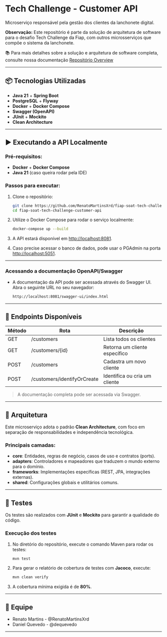 
# Tech Challenge - Customer API

Microserviço responsável pela gestão dos clientes da lanchonete digital.

**Observação:** Este repositório é parte da solução de arquitetura de software para o desafio Tech Challenge da Fiap, com outros microsserviços que compõe o sistema da lanchonete.

📚 Para mais detalhes sobre a solução e arquitetura de software completa, consulte nossa documentação [Repositório Overview](https://github.com/RenatoMartinsXrd/fiap-soat-tech-challenge-overview)

---

## 📦 Tecnologias Utilizadas

- **Java 21** + **Spring Boot**
- **PostgreSQL** + **Flyway** 
- **Docker** + **Docker Compose**
- **Swagger (OpenAPI)**
- **JUnit** + **Mockito** 
- **Clean Architecture**
---

## ▶️ Executando a API Localmente

### **Pré-requisitos:**
- **Docker** + **Docker Compose**
- **Java 21** (caso queira rodar pela IDE)

### **Passos para executar:**
1. Clone o repositório:
   ```bash
   git clone https://github.com/RenatoMartinsXrd/fiap-soat-tech-challenge-customer-api.git
   cd fiap-soat-tech-challenge-customer-api
   ```

2. Utilize o Docker Compose para rodar o serviço localmente:
   ```bash
   docker-compose up --build
   ```

3. A API estará disponível em [http://localhost:8081](http://localhost:8081).

4. Caso precise acessar o banco de dados, pode usar o PGAdmin na porta [http://localhost:5051](http://localhost:5051).

---

### **Acessando a documentação OpenAPI/Swagger**

- A documentação da API pode ser acessada através do Swagger UI. Abra o seguinte URL no seu navegador:
  ```sh
  http://localhost:8081/swagger-ui/index.html
  ```

---

## 🔌 Endpoints Disponíveis

| Método | Rota              | Descrição                               |
|--------|-------------------|-----------------------------------------|
| GET    | /customers         | Lista todos os clientes                |
| GET    | /customers/{id}    | Retorna um cliente específico          |
| POST   | /customers         | Cadastra um novo cliente               |
| POST   | /customers/identifyOrCreate | Identifica ou cria um cliente |
  
> A documentação completa pode ser acessada via Swagger.

---

## 🧠 Arquitetura

Este microserviço adota o padrão **Clean Architecture**, com foco em separação de responsabilidades e independência tecnológica.

### **Principais camadas:**
- **core**: Entidades, regras de negócio, casos de uso e contratos (ports).
- **adapters**: Controladores e mapeadores que traduzem o mundo externo para o domínio.
- **frameworks**: Implementações específicas (REST, JPA, integrações externas).
- **shared**: Configurações globais e utilitários comuns.

---

## 🧪 Testes

Os testes são realizados com **JUnit** e **Mockito** para garantir a qualidade do código.

### **Execução dos testes**

1. No diretório do repositório, execute o comando Maven para rodar os testes:

   ```bash
   mvn test
   ```

2. Para gerar o relatório de cobertura de testes com **Jacoco**, execute:

   ```bash
   mvn clean verify
   ```

3. A cobertura mínima exigida é de **80%**.

---

## 👥 Equipe

- Renato Martins - @RenatoMartinsXrd
- Daniel Quevedo - @dequevedo

---
